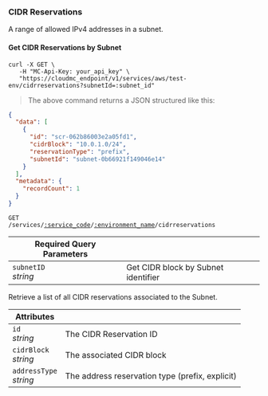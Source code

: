 ### CIDR Reservations

A range of allowed IPv4 addresses in a subnet.

<!-------------------- LIST CIDR RESERVATIONS BY SUBNET -------------------->

#### Get CIDR Reservations by Subnet

```shell
curl -X GET \
   -H "MC-Api-Key: your_api_key" \
   "https://cloudmc_endpoint/v1/services/aws/test-env/cidrreservations?subnetId=:subnet_id"
```

> The above command returns a JSON structured like this:

```json
{
  "data": [
    {
      "id": "scr-062b86003e2a05fd1",
      "cidrBlock": "10.0.1.0/24",
      "reservationType": "prefix",
      "subnetId": "subnet-0b66921f149046e14"
    }
  ],
  "metadata": {
    "recordCount": 1
  }
}
```

<code>GET /services/<a href="#administration-service-connections">:service_code</a>/<a href="#administration-environments">:environment_name</a>/cidrreservations</code>

| Required Query Parameters | &nbsp;                              |
| ------------------------- | ----------------------------------- |
| `subnetID`<br/>_string_   | Get CIDR block by Subnet identifier |

Retrieve a list of all CIDR reservations associated to the Subnet.

| Attributes                 | &nbsp;                                                                                                                      |
| -------------------------- | --------------------------------------------------------------------------------------------------------------------------- |
| `id`<br/>_string_          | The CIDR Reservation ID                                                                                                              |
| `cidrBlock`<br/>_string_       | The associated CIDR block |
| `addressType`<br/>_string_ | The address reservation type (prefix, explicit)                                                                   |
